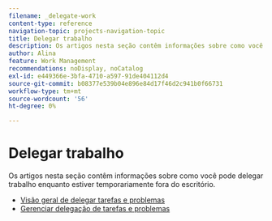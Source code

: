 ```yaml
---
filename: _delegate-work
content-type: reference
navigation-topic: projects-navigation-topic
title: Delegar trabalho
description: Os artigos nesta seção contêm informações sobre como você pode delegar trabalho enquanto estiver temporariamente fora do escritório.
author: Alina
feature: Work Management
recommendations: noDisplay, noCatalog
exl-id: e449366e-3bfa-4710-a597-91de404112d4
source-git-commit: b08377e539b04e896e84d17f46d2c941b0f66731
workflow-type: tm+mt
source-wordcount: '56'
ht-degree: 0%

---
```


# Delegar trabalho

Os artigos nesta seção contêm informações sobre como você pode delegar trabalho enquanto estiver temporariamente fora do escritório.

* [Visão geral de delegar tarefas e problemas](../../manage-work/delegate-work/delegate-work-overview.md)
* [Gerenciar delegação de tarefas e problemas](../../manage-work/delegate-work/how-to-delegate-work.md)
